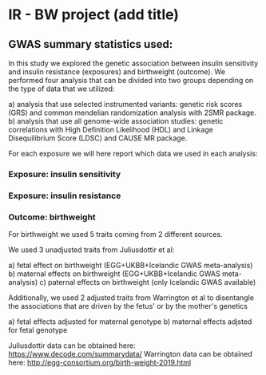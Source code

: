 # IR - BW project (add title)

## GWAS summary statistics used:

In this study we explored the genetic association between insulin sensitivity and insulin resistance (exposures) and birthweight (outcome). We performed four analysis that can be divided into two groups depending on the type of data that we utilized:

a) analysis that use selected instrumented variants: genetic risk scores (GRS) and common mendelian randomization analysis with 2SMR package.
b) analysis that use all genome-wide association studies: genetic correlations with High Definition Likelihood (HDL) and Linkage Disequilibrium Score (LDSC) and CAUSE MR package.

For each exposure we will here report which data we used in each analysis:

### Exposure: insulin sensitivity
### Exposure: insulin resistance
### Outcome: birthweight 

For birthweight we used 5 traits coming from 2 different sources.

We used 3 unadjusted traits from Juliusdottir et al:

a) fetal effect on birthweight (EGG+UKBB+Icelandic GWAS meta-analysis)
b) maternal effects on birthweight (EGG+UKBB+Icelandic GWAS meta-analysis)
c) paternal effects on birthweight (only Icelandic GWAS available)

Additionally, we used 2 adjusted traits from Warrington et al to disentangle the associations that are driven by the fetus' or by the mother's genetics

a) fetal effects adjusted for maternal genotype
b) maternal effects adjsted for fetal genotype

Juliusdottir data can be obtained here: https://www.decode.com/summarydata/
Warrington data can be obtained here: http://egg-consortium.org/birth-weight-2019.html
